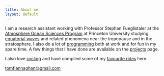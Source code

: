 ```yaml
---
title: About me
layout: default
---
```


I am a research assistant working with Professor Stephan Fueglistaler at the [Atmosphere Ocean Sciences Program](http://www.princeton.edu/aos/) at Princeton University studying [equatorial waves](/research.html) and related phenomena near the tropopause and in the stratosphere. I also do a lot of [programming](/postlist_full.html) both at work and for fun in my spare time. A few things that I have done are available on the [projects](/projects.html) page.

I also love [cycling](/cycling) and have compiled some of my [favourite rides](/cycling) here.

<a href="mailto:tomflannaghan@gmail.com" class="btn btn-default btn-sm">
 <span class="glyphicon glyphicon-envelope"></span>
 tomflannaghan@gmail.com
</a>

